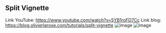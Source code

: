 ## Split Vignette
Link YouTube: https://www.youtube.com/watch?v=5YB1roFD7Cc
Link blog: https://blog.olivierlarose.com/tutorials/split-vignette
![image](https://github.com/user-attachments/assets/f230475c-882b-4246-8fd2-238b60f98254)
![image](https://github.com/user-attachments/assets/8ee2cd6e-f144-4e07-b81a-ff7f261816ae)
